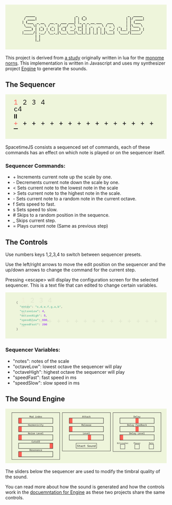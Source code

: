 ![SpacetimeJS](./docs/README-images/spacetime-logo.png)

This project is derived from [a study](https://monome.org/docs/norns/study-3/) originally written in lua for the [monome norns](https://monome.org/docs/norns/). This implementation is written in Javascript and uses my synthesizer project [Engine](https://github.com/gabrieldavison/engine) to generate the sounds.

## The Sequencer

![sequencer screenshot](./docs/README-images/sequencer.png)

SpacetimeJS consists a sequenced set of commands, each of these commands has an effect on which note is played or on the sequencer itself.

### Sequencer Commands:

- \+ Increments current note up the scale by one.
- \- Decrements current note down the scale by one.
- < Sets current note to the lowest note in the scale
- \> Sets current note to the highest note in the scale.
- \- Sets current note to a random note in the current octave.
- f Sets speed to fast.
- s Sets speed to slow.
- \# Skips to a random position in the sequence.
- \_ Skips current step.
- = Plays current note (Same as previous step)

## The Controls

Use numbers keys 1,2,3,4 to switch between sequencer presets.

Use the left/right arrows to move the edit position on the sequencer and the up/down arrows to change the command for the current step.

Pressing \<escape> will display the configuration screen for the selected sequencer. This is a text file that can edited to change certain variables.

![config screenshot](./docs/README-images/sequencer-config.png)

### Sequencer Variables:

- "notes": notes of the scale
- "octaveLow": lowest octave the sequencer will play
- "octaveHigh": highest octave the sequencer will play
- "speedFast": fast speed in ms
- "speedSlow": slow speed in ms

## The Sound Engine

![synthesizer screenshot](./docs/README-images/synthesizer-parameters.png)

The sliders below the sequencer are used to modify the timbral quality of the sound.

You can read more about how the sound is generated and how the controls work in the [docuemntation for Engine](https://github.com/gabrieldavison/engine) as these two projects share the same controls.

